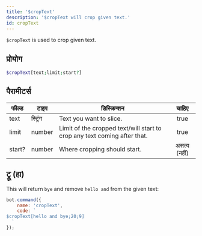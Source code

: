 ```yaml
---
title: '$cropText'
description: '$cropText will crop given text.'
id: cropText
---
```


`$cropText` is used to crop given text.

## प्रोयोग

```php
$cropText[text;limit;start?]
```

## पैरामीटर्स

| फील्ड  | टाइप     | डिस्क्रिप्शन                                                             |    चाहिए     |
| ------ | -------- | ------------------------------------------------------------------------ |:------------:|
| text   | स्ट्रिंग | Text you want to slice.                                                  |     true     |
| limit  | number   | Limit of the cropped text/will start to crop any text coming after that. |     true     |
| start? | number   | Where cropping should start.                                             | असत्य (नहीं) |

## ट्रू (हा)

This will return `bye` and remove `hello and` from the given text:

```javascript
bot.command({
    name: 'cropText',
    code: `
$cropText[hello and bye;20;9]
  `
});
```
